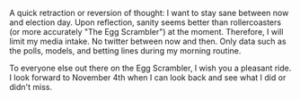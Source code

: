 A quick retraction or reversion of thought: I want to stay sane between now and election day. Upon reflection, sanity seems better than rollercoasters (or more accurately "The Egg Scrambler") at the moment. Therefore, I will limit my media intake. No twitter between now and then. Only data such as the polls, models, and betting lines during my morning routine.

To everyone else out there on the Egg Scrambler, I wish you a pleasant ride. I look forward to November 4th when I can look back and see what I did or didn't miss.
